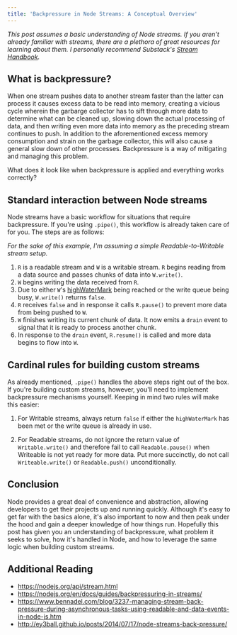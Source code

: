```yaml
---
title: 'Backpressure in Node Streams: A Conceptual Overview'
---
```


*This post assumes a basic understanding of Node streams. If you aren’t already familiar with streams, there are a plethora of great resources for learning about them. I personally recommend Substack's [Stream Handbook](https://github.com/substack/stream-handbook).*


## What is backpressure?

When one stream pushes data to another stream faster than the latter can process it causes excess data to be read into memory, creating a vicious cycle wherein the garbarge collector has to sift through more data to determine what can be cleaned up, slowing down the actual processing of data, and then writing even more data into memory as the preceding stream continues to push. In addition to the aforementioned excess memory consumption and strain on the garbage collector, this will also cause a general slow down of other processes. Backpressure is a way of mitigating and managing this problem.

What does it look like when backpressure is applied and everything works correctly?


## Standard interaction between Node streams

Node streams have a basic workflow for situations that require backpressure. If you're using `.pipe()`, this workflow is already taken care of for you. The steps are as follows:

*For the sake of this example, I'm assuming a simple Readable-to-Writable stream setup.*

1. `R` is a readable stream and `W` is a writable stream. `R` begins reading from a data source and passes chunks of data into `W.write()`.
2. `W` begins writing the data received from `R`.
3. Due to either `W`'s [highWaterMark](https://nodejs.org/api/stream.html#stream_buffering) being reached or the write queue being busy, `W.write()` returns `false`.
4. `R` receives `false` and in response it calls `R.pause()` to prevent more data from being pushed to `W`.
5. `W` finishes writing its current chunk of data. It now emits a `drain` event to signal that it is ready to process another chunk.
6. In response to the `drain` event, `R.resume()` is called and more data begins to flow into `W`.


## Cardinal rules for building custom streams

As already mentioned, `.pipe()` handles the above steps right out of the box. If you're building custom streams, however, you'll need to implement backpressure mechanisms yourself. Keeping in mind two rules will make this easier:

1. For Writable streams, always return `false` if either the `highWaterMark` has been met or the write queue is already in use.

2. For Readable streams, do not ignore the return value of `Writable.write()` and therefore fail to call `Readable.pause()` when Writeable is not yet ready for more data. Put more succinctly, do not call `Writeable.write()` or `Readable.push()` unconditionally.


## Conclusion

Node provides a great deal of convenience and abstraction, allowing developers to get their projects up and running quickly. Although it's easy to get far with the basics alone, it's also important to now and then peak under the hood and gain a deeper knowledge of how things run. Hopefully this post has given you an understanding of backpressure, what problem it seeks to solve, how it's handled in Node, and how to leverage the same logic when building custom streams.


## Additional Reading

- https://nodejs.org/api/stream.html
- https://nodejs.org/en/docs/guides/backpressuring-in-streams/
- https://www.bennadel.com/blog/3237-managing-stream-back-pressure-during-asynchronous-tasks-using-readable-and-data-events-in-node-js.htm
- http://ey3ball.github.io/posts/2014/07/17/node-streams-back-pressure/

